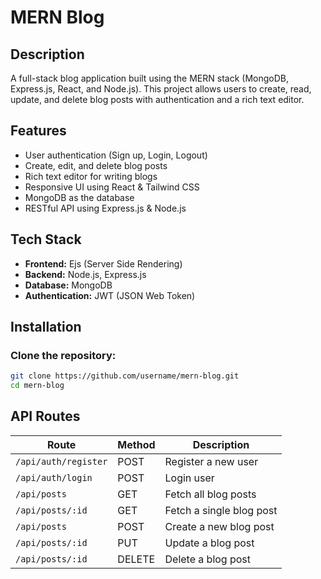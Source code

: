 # MERN Blog

## Description
A full-stack blog application built using the MERN stack (MongoDB, Express.js, React, and Node.js). This project allows users to create, read, update, and delete blog posts with authentication and a rich text editor.

## Features
- User authentication (Sign up, Login, Logout)
- Create, edit, and delete blog posts
- Rich text editor for writing blogs
- Responsive UI using React & Tailwind CSS
- MongoDB as the database
- RESTful API using Express.js & Node.js

## Tech Stack
- **Frontend:** Ejs (Server Side Rendering)
- **Backend:** Node.js, Express.js
- **Database:** MongoDB
- **Authentication:** JWT (JSON Web Token)

## Installation
### Clone the repository:
```bash
git clone https://github.com/username/mern-blog.git
cd mern-blog
```

## API Routes
| Route            | Method | Description |
|-----------------|--------|-------------|
| `/api/auth/register` | POST | Register a new user |
| `/api/auth/login` | POST | Login user |
| `/api/posts` | GET | Fetch all blog posts |
| `/api/posts/:id` | GET | Fetch a single blog post |
| `/api/posts` | POST | Create a new blog post |
| `/api/posts/:id` | PUT | Update a blog post |
| `/api/posts/:id` | DELETE | Delete a blog post |






